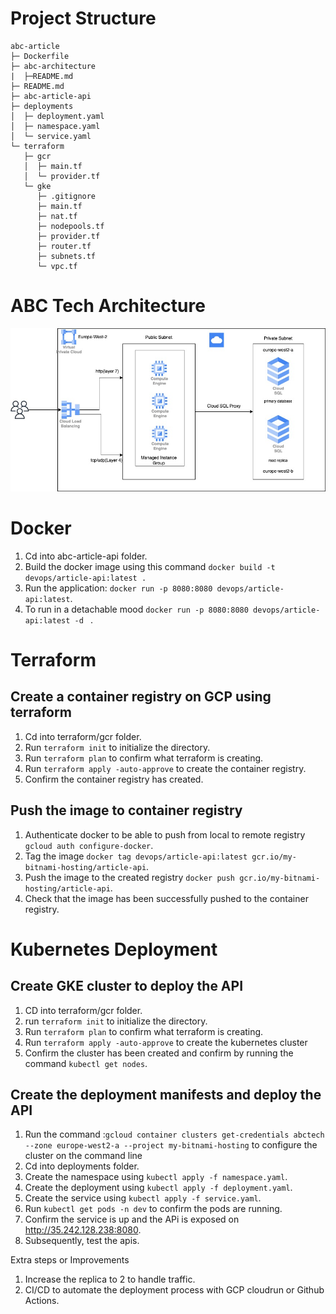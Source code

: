 # Project Structure
```
abc-article
├─ Dockerfile
├─ abc-architecture
|  ├─README.md
├─ README.md
├─ abc-article-api
├─ deployments
│  ├─ deployment.yaml
│  ├─ namespace.yaml
│  └─ service.yaml
└─ terraform
   ├─ gcr
   │  ├─ main.tf
   │  └─ provider.tf
   └─ gke
      ├─ .gitignore
      ├─ main.tf
      ├─ nat.tf
      ├─ nodepools.tf
      ├─ provider.tf
      ├─ router.tf
      ├─ subnets.tf
      └─ vpc.tf
```
# ABC Tech Architecture

![alt text](https://github.com/chinelo-obitube/abc-article/blob/main/abc-architecture/abc-architecture.jpg)

# Docker

1. Cd into abc-article-api folder. 
2. Build the docker image using this command `docker build -t devops/article-api:latest .`
3. Run the application: `docker run -p 8080:8080 devops/article-api:latest`.
4. To run in a detachable mood `docker run -p 8080:8080 devops/article-api:latest -d ` .

# Terraform 

## Create a container registry on GCP using terraform

1. Cd into terraform/gcr folder.
2. Run `terraform init` to  initialize the directory.
3. Run `terraform plan` to confirm what terraform is creating.
4. Run `terraform apply -auto-approve` to create the container registry.
5. Confirm the container registry has created.


## Push the image to container registry

1. Authenticate docker to be able to push from local to remote registry `gcloud auth configure-docker`.
2. Tag the image `docker tag devops/article-api:latest gcr.io/my-bitnami-hosting/article-api`.
3. Push the image to the created registry `docker push gcr.io/my-bitnami-hosting/article-api`.
4. Check that the image has been successfully pushed to the container registry.

# Kubernetes Deployment
## Create GKE cluster to deploy the API

1. CD into terraform/gcr folder.
2. run `terraform init` to  initialize the directory.
3. Run `terraform plan` to confirm what terraform is creating.
4. Run `terraform apply -auto-approve` to create the kubernetes cluster
5. Confirm the cluster has been created and confirm by running the command `kubectl get nodes`.

## Create the deployment manifests and deploy the API
1. Run the command :`gcloud container clusters get-credentials abctech --zone europe-west2-a --project my-bitnami-hosting` to configure the cluster on the command line
2. Cd into deployments folder.
3. Create the namespace using `kubectl apply -f namespace.yaml`.
4. Create the deployment using ```kubectl apply -f deployment.yaml```.
5. Create the service using `kubectl apply -f service.yaml`.
6. Run `kubectl get pods -n dev` to confirm the pods are running.
7. Confirm the service is up and the APi is exposed on http://35.242.128.238:8080.
8. Subsequently, test the apis.

Extra steps or Improvements
1. Increase the replica to 2 to handle traffic.
2. CI/CD to automate the deployment process with GCP cloudrun or Github Actions.
